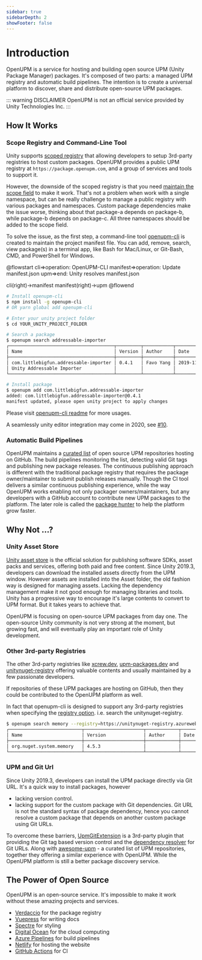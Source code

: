 ```yaml
---
sidebar: true
sidebarDepth: 2
showFooter: false
---
```

# Introduction

OpenUPM is a service for hosting and building open source UPM (Unity Package Manager) packages. It's composed of two parts: a managed UPM registry and automatic build pipelines. The intention is to create a universal platform to discover, share and distribute open-source UPM packages.

::: warning DISCLAIMER
OpenUPM is not an official service provided by Unity Technologies Inc.
:::

## How It Works

### Scope Registry and Command-Line Tool

Unity supports [scoped registry](https://docs.unity3d.com/Manual/upm-scoped.html) that allowing developers to setup 3rd-party registries to host custom packages. OpenUPM provides a public UPM registry at `https://package.openupm.com`, and a group of services and tools to support it.

However, the downside of the scoped registry is that you need [maintain the scope field](https://docs.unity3d.com/Manual/upm-manifestPrj.html) to make it work. That's not a problem when work with a single namespace, but can be really challenge to manage a public registry with various packages and namespaces. Custom package dependencies make the issue worse, thinking about that package-a depends on package-b, while package-b depends on package-c. All three namespaces should be added to the scope field.

To solve the issue, as the first step, a command-line tool [openupm-cli](https://github.com/openupm/openupm-cli) is created to maintain the project manifest file. You can add, remove, search, view package(s) in a terminal app, like Bash for Mac/Linux, or Git-Bash, CMD, and PowerShell for Windows.

@flowstart
cli=>operation: OpenUPM-CLI
manifest=>operation: Update manifest.json
upm=>end: Unity resolves manifest.json

cli(right)->manifest
manifest(right)->upm
@flowend

```sh
# Install openupm-cli
$ npm install -g openupm-cli
# OR yarn global add openupm-cli

# Enter your unity project folder
$ cd YOUR_UNITY_PROJECT_FOLDER

# Search a package
$ openupm search addressable-importer
┌───────────────────────────────────────┬─────────┬───────────┬────────────┐
│ Name                                  │ Version │ Author    │ Date       │
├───────────────────────────────────────┼─────────┼───────────┼────────────┤
│ com.littlebigfun.addressable-importer │ 0.4.1   │ Favo Yang │ 2019-11-25 │
│ Unity Addressable Importer            │         │           │            │
└───────────────────────────────────────┴─────────┴───────────┴────────────┘

# Install package
$ openupm add com.littlebigfun.addressable-importer
added: com.littlebigfun.addressable-importer@0.4.1
manifest updated, please open unity project to apply changes
```

Please visit [openupm-cli readme](https://github.com/openupm/openupm-cli#openupm-cli) for more usages.

A seamlessly unity editor integration may come in 2020, see [#10](https://github.com/openupm/openupm/issues/10).

### Automatic Build Pipelines

OpenUPM maintains a [curated list](https://github.com/openupm/openupm/tree/master/data/packages) of open source UPM repositories hosting on GitHub. The build pipelines monitoring the list, detecting valid Git tags and publishing new package releases. The continuous publishing approach is different with the traditional package registry that requires the package owner/maintainer to submit publish releases manually. Though the CI tool delivers a similar continuous publishing experience, while the way OpenUPM works enabling not only packager owners/maintainers, but any developers with a GitHub account to contribute new UPM packages to the platform. The later role is called the [package hunter](/contributors/) to help the platform grow faster.

## Why Not ...?

### Unity Asset Store

[Unity asset store](https://assetstore.unity.com/) is the official solution for publishing software SDKs, asset packs and services, offering both paid and free content. Since Unity 2019.3, developers can download the installed assets directly from the UPM window. However assets are installed into the Asset folder, the old fashion way is designed for managing assets. Lacking the dependency management make it not good enough for managing libraries and tools. Unity has a progressive way to encourage it's large contents to convert to UPM format. But it takes years to achieve that.

OpenUPM is focusing on open-source UPM packages from day one. The open-source Unity community is not very strong at the moment, but growing fast, and will eventually play an important role of Unity development.

### Other 3rd-party Registries

The other 3rd-party registries like [xcrew.dev](https://xcrew.dev/), [upm-packages.dev](https://upm-packages.dev/) and [unitynuget-registry](https://unitynuget-registry.azurewebsites.net) offering valuable contents and usually maintained by a few passionate developers.

If repositories of these UPM packages are hosting on GitHub, then they could be contributed to the OpenUPM platform as well.

In fact that openupm-cli is designed to support any 3rd-party registries when specifying the [registry option](https://github.com/openupm/openupm-cli#command-options). i.e. search the unitynuget-registry.

```sh
$ openupm search memory --registry=https://unitynuget-registry.azurewebsites.net
┌───────────────────────────┬──────────────────────┬────────────┬──────────┐
│ Name                      │ Version              │ Author     │ Date     │
├───────────────────────────┼──────────────────────┼────────────┼──────────┤
│ org.nuget.system.memory   │ 4.5.3                │            │          │
└───────────────────────────┴──────────────────────┴────────────┴──────────┘
```

### UPM and Git Url

Since Unity 2019.3, developers can install the UPM package directly via Git URL. It's a quick way to install packages, however
- lacking version control.
- lacking support for the custom package with Git dependencies. Git URL is not the standard syntax of package dependency, hence you cannot resolve a custom package that depends on another custom package using Git URLs.

To overcome these barriers, [UpmGitExtension](https://github.com/mob-sakai/UpmGitExtension) is a 3rd-party plugin that providing the Git tag based version control and the [dependency resolver](https://github.com/mob-sakai/GitDependencyResolverForUnity) for Git URLs. Along with [awesome-upm](https://github.com/starikcetin/awesome-upm) - a curated list of UPM repositories, together they offering a similar experience with OpenUPM. While the OpenUPM platform is still a better package discovery service.

## The Power of Open Source

OpenUPM is an open-source service. It's impossible to make it work without these amazing projects and services.

- [Verdaccio](https://verdaccio.org/) for the package registry
- [Vuepress](https://vuepress.vuejs.org/) for writing docs
- [Spectre](https://github.com/picturepan2/spectre) for styling
- [Digital Ocean](https://m.do.co/c/50e7f9860fa9) for the cloud computing
- [Azure Pipelines](https://azure.microsoft.com/en-us/services/devops/pipelines/) for build pipelines
- [Netlify](https://github.com/netlify) for hosting the website
- [GitHub Actions](https://github.com/features/actions) for CI
